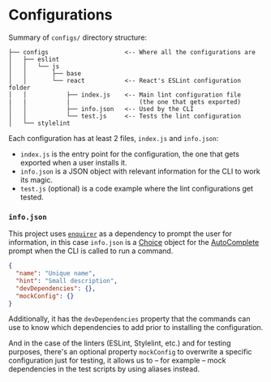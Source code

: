 # Configurations

Summary of `configs/` directory structure:

```
├── configs                     <-- Where all the configurations are
│   ├── eslint
│   │   └── js
│   │       ├── base
│   │       └── react           <-- React's ESLint configuration folder
│   │           ├── index.js    <-- Main lint configuration file
|   |           |                   (the one that gets exported)
│   │           ├── info.json   <-- Used by the CLI
│   │           └── test.js     <-- Tests the lint configuration
│   └── stylelint
```

Each configuration has at least 2 files, `index.js` and `info.json`:

* `index.js` is the entry point for the configuration, the one that gets exported when a user installs it.
* `info.json` is a JSON object with relevant information for the CLI to work its magic.
* `test.js` (optional) is a code example where the lint configurations get tested.

### `info.json`

This project uses [`enquirer`][enquirer] as a dependency to prompt the user for information, in this case `info.json` is a [Choice] object for the [AutoComplete] prompt when the CLI is called to run a command.

```json
{
  "name": "Unique name",
  "hint": "Small description",
  "devDependencies": {},
  "mockConfig": {}
}
```

Additionally, it has the `devDependencies` property that the commands can use to know which dependencies to add prior to installing the configuration.

And in the case of the linters (ESLint, Stylelint, etc.) and for testing purposes, there's an optional property `mockConfig` to overwrite a specific configuration just for testing, it allows us to – for example – mock dependencies in the test scripts by using aliases instead.

[enquirer]: https://www.npmjs.com/package/enquirer
[Choice]: https://github.com/enquirer/enquirer#defining-choices
[AutoComplete]: https://github.com/enquirer/enquirer#autocomplete-prompt

